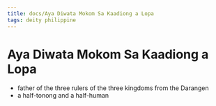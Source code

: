 ```yaml
---
title: docs/Aya Diwata Mokom Sa Kaadiong a Lopa
tags: deity philippine
---
```


# Aya Diwata Mokom Sa Kaadiong a Lopa
- father of the three rulers of the three kingdoms from the Darangen
- a half-tonong and a half-human